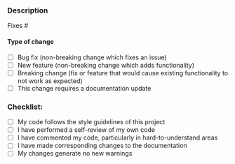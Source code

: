 <!-- Please read https://github.com/mat-1/variance/blob/dev/CONTRIBUTING.md before submitting your pull request -->

### Description

<!-- Please include a summary of the change. Please also include relevant motivation and context. List any dependencies that are required for this change. -->

Fixes #

#### Type of change

- [ ] Bug fix (non-breaking change which fixes an issue)
- [ ] New feature (non-breaking change which adds functionality)
- [ ] Breaking change (fix or feature that would cause existing functionality to not work as expected)
- [ ] This change requires a documentation update

### Checklist:

- [ ] My code follows the style guidelines of this project
- [ ] I have performed a self-review of my own code
- [ ] I have commented my code, particularly in hard-to-understand areas
- [ ] I have made corresponding changes to the documentation
- [ ] My changes generate no new warnings
